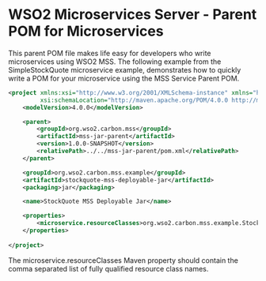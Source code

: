 # WSO2 Microservices Server - Parent POM for Microservices

This parent POM file makes life easy for developers who write microservices using WSO2 MSS. The following example
from the SimpleStockQuote microservice example, demonstrates how to quickly write a POM for your microservice using the
MSS Service Parent POM.

```xml
<project xmlns:xsi="http://www.w3.org/2001/XMLSchema-instance" xmlns="http://maven.apache.org/POM/4.0.0"
         xsi:schemaLocation="http://maven.apache.org/POM/4.0.0 http://maven.apache.org/maven-v4_0_0.xsd">
    <modelVersion>4.0.0</modelVersion>

    <parent>
        <groupId>org.wso2.carbon.mss</groupId>
        <artifactId>mss-jar-parent</artifactId>
        <version>1.0.0-SNAPSHOT</version>
        <relativePath>../../mss-jar-parent/pom.xml</relativePath>
    </parent>

    <groupId>org.wso2.carbon.mss.example</groupId>
    <artifactId>stockquote-mss-deployable-jar</artifactId>
    <packaging>jar</packaging>

    <name>StockQuote MSS Deployable Jar</name>

    <properties>
        <microservice.resourceClasses>org.wso2.carbon.mss.example.StockQuoteService</microservice.resourceClasses>
    </properties>
    
</project>
```

The microservice.resourceClasses Maven property should contain the comma separated list of fully qualified resource class names.
